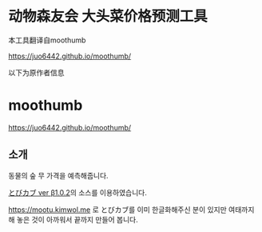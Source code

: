 # 动物森友会 大头菜价格预测工具

本工具翻译自moothumb

https://juo6442.github.io/moothumb/

以下为原作者信息

# moothumb

https://juo6442.github.io/moothumb/

## 소개

동물의 숲 무 가격을 예측해줍니다.

[とびカブ ver β1.0.2](http://tobikabu.web.fc2.com/)의 소스를 이용하였습니다.

https://mootu.kimwol.me 로 とびカブ를 이미 한글화해주신 분이 있지만 여태까지 해 놓은 것이 아까워서 끝까지 만들어 봅니다.
